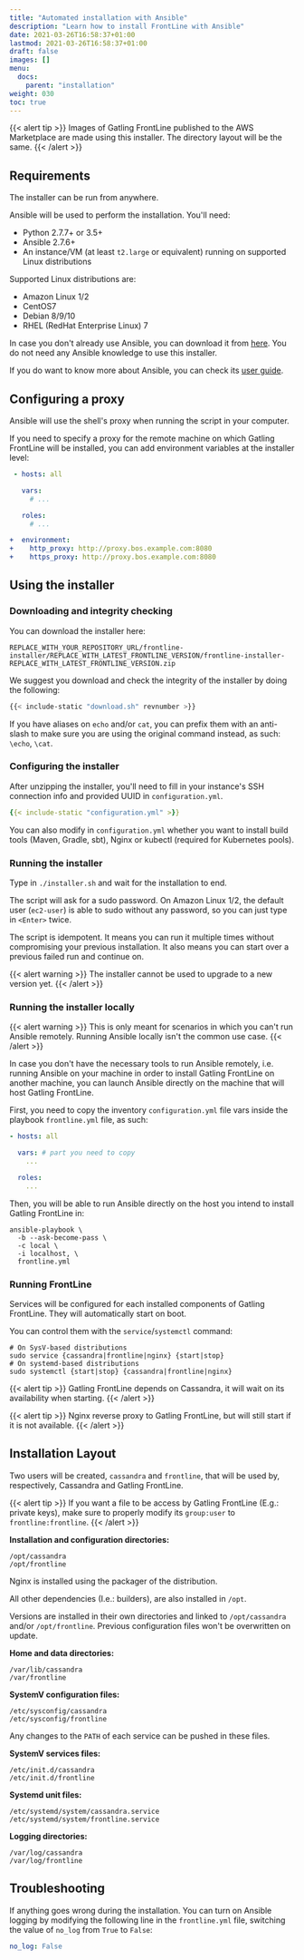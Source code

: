 ```yaml
---
title: "Automated installation with Ansible"
description: "Learn how to install FrontLine with Ansible"
date: 2021-03-26T16:58:37+01:00
lastmod: 2021-03-26T16:58:37+01:00
draft: false
images: []
menu:
  docs:
    parent: "installation"
weight: 030
toc: true
---
```


{{< alert tip >}}
Images of Gatling FrontLine published to the AWS Marketplace are made using this installer. The directory layout will be the same.
{{< /alert >}}

## Requirements

The installer can be run from anywhere.

Ansible will be used to perform the installation. You'll need:

* Python 2.7.7+ or 3.5+
* Ansible 2.7.6+
* An instance/VM (at least `t2.large` or equivalent) running on supported Linux distributions

Supported Linux distributions are:

* Amazon Linux 1/2
* CentOS7
* Debian 8/9/10
* RHEL (RedHat Enterprise Linux) 7

In case you don't already use Ansible, you can download it from [here](https://docs.ansible.com/ansible/latest/installation_guide/intro_installation.html). You do not need any Ansible knowledge to use this installer.

If you do want to know more about Ansible, you can check its [user guide](https://docs.ansible.com/ansible/latest/user_guide/quickstart.html).

## Configuring a proxy

Ansible will use the shell's proxy when running the script in your computer.

If you need to specify a proxy for the remote machine on which Gatling FrontLine will be installed, you can add environment variables at the installer level:

```yaml
 - hosts: all

   vars:
     # ...

   roles:
     # ...

+  environment:
+    http_proxy: http://proxy.bos.example.com:8080
+    https_proxy: http://proxy.bos.example.com:8080
```

## Using the installer

### Downloading and integrity checking

You can download the installer here:

```
REPLACE_WITH_YOUR_REPOSITORY_URL/frontline-installer/REPLACE_WITH_LATEST_FRONTLINE_VERSION/frontline-installer-REPLACE_WITH_LATEST_FRONTLINE_VERSION.zip
```

We suggest you download and check the integrity of the installer by doing the following:

```bash
{{< include-static "download.sh" revnumber >}}
```

If you have aliases on `echo` and/or `cat`, you can prefix them with an anti-slash to make sure you are using the original command instead, as such: `\echo`, `\cat`.

### Configuring the installer

After unzipping the installer, you'll need to fill in your instance's SSH connection info and provided UUID in `configuration.yml`.

```yaml
{{< include-static "configuration.yml" >}}
```

You can also modify in `configuration.yml` whether you want to install build tools (Maven, Gradle, sbt), Nginx or kubectl (required for Kubernetes pools).

### Running the installer

Type in `./installer.sh` and wait for the installation to end.

The script will ask for a sudo password. On Amazon Linux 1/2, the default user (`ec2-user`) is able to sudo without any password, so you can just type in `<Enter>` twice.

The script is idempotent. It means you can run it multiple times without compromising your previous installation. It also means you can start over a previous failed run and continue on.

{{< alert warning >}}
The installer cannot be used to upgrade to a new version yet.
{{< /alert >}}

### Running the installer locally

{{< alert warning >}}
This is only meant for scenarios in which you can't run Ansible remotely. Running Ansible locally isn't the common use case.
{{< /alert >}}

In case you don't have the necessary tools to run Ansible remotely, i.e. running Ansible on your machine in order to install Gatling FrontLine on another machine, you can launch Ansible directly on the machine that will host Gatling FrontLine.

First, you need to copy the inventory `configuration.yml` file vars inside the playbook `frontline.yml` file, as such:

```yaml
- hosts: all

  vars: # part you need to copy
    ...

  roles:
    ...
```

Then, you will be able to run Ansible directly on the host you intend to install Gatling FrontLine in:

```shell
ansible-playbook \
  -b --ask-become-pass \
  -c local \
  -i localhost, \
  frontline.yml
```

### Running FrontLine

Services will be configured for each installed components of Gatling FrontLine. They will automatically start on boot.

You can control them with the `service`/`systemctl` command:

```shell
# On SysV-based distributions
sudo service {cassandra|frontline|nginx} {start|stop}
# On systemd-based distributions
sudo systemctl {start|stop} {cassandra|frontline|nginx}
```

{{< alert tip >}}
Gatling FrontLine depends on Cassandra, it will wait on its availability when starting.
{{< /alert >}}

{{< alert tip >}}
Nginx reverse proxy to Gatling FrontLine, but will still start if it is not available.
{{< /alert >}}

## Installation Layout

Two users will be created, `cassandra` and `frontline`, that will be used by, respectively, Cassandra and Gatling FrontLine.

{{< alert tip >}}
If you want a file to be access by Gatling FrontLine (E.g.: private keys), make sure to properly modify its `group:user` to `frontline:frontline`.
{{< /alert >}}

**Installation and configuration directories:**
```
/opt/cassandra
/opt/frontline
```

Nginx is installed using the packager of the distribution.

All other dependencies (I.e.: builders), are also installed in `/opt`.

Versions are installed in their own directories and linked to `/opt/cassandra` and/or `/opt/frontline`. Previous configuration files won't be overwritten on update.

**Home and data directories:**
```
/var/lib/cassandra
/var/frontline
```

**SystemV configuration files:**
```
/etc/sysconfig/cassandra
/etc/sysconfig/frontline
```

Any changes to the `PATH` of each service can be pushed in these files.

**SystemV services files:**
```
/etc/init.d/cassandra
/etc/init.d/frontline
```

**Systemd unit files:**
```
/etc/systemd/system/cassandra.service
/etc/systemd/system/frontline.service
```

**Logging directories:**
```
/var/log/cassandra
/var/log/frontline
```

## Troubleshooting

If anything goes wrong during the installation. You can turn on Ansible logging by modifying the following line in the `frontline.yml` file, switching the value of `no_log` from `True` to `False`:

```yaml
no_log: False
```
